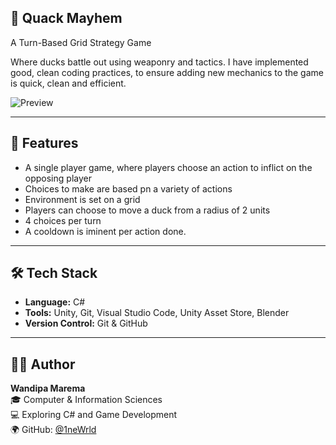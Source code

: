 ## 🦆 Quack Mayhem 

A Turn-Based Grid Strategy Game

 Where ducks battle out using weaponry and tactics. 
 I have implemented good, clean coding practices, to ensure adding new mechanics to the game is quick, clean and efficient.

![Preview](Assets/Images/QuackMayhem_Gif.gif)

---

## 📌 Features

- A single player game, where players choose an action to inflict on the opposing player
- Choices to make are based pn a variety of actions
- Environment is set on a grid
- Players can choose to move a duck from a radius of 2 units
- 4 choices per turn
- A cooldown is iminent per action done.

---

## 🛠️ Tech Stack

- **Language:** C#
- **Tools:** Unity, Git, Visual Studio Code, Unity Asset Store, Blender
- **Version Control:** Git & GitHub

---

## 🙋‍♂️ Author

**Wandipa Marema**  
🎓 Computer & Information Sciences  
💻 Exploring C# and Game Development  
🌍 GitHub: [@1neWrld](https://github.com/1neWrld)
